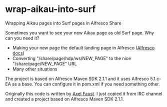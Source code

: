 # wrap-aikau-into-surf
Wrapping Aikau pages into Surf pages in Alfresco Share

Sometimes you want to see your new Aikau page as old Surf page. Why can you need it?
* Making your new page the default landing page in Alfresco ([Alfresco docs](http://docs.alfresco.com/5.0/tasks/dev-extensions-share-tutorials-make-default.html))
* Converting "/share/page/hdp/ws/NEW_PAGE" to the nice "/share/page/NEW_PAGE" URL
* Many other situations

The project is based on Alfresco Maven SDK 2.1.1 and it uses Alfresco 5.1.c-EA as a base. You can configure it in pom.xml if you need something other.

Originally this code is written by [Axel Faust](https://github.com/AFaust). I just copied it from IRC channel and created a project based on Alfresco Maven SDK 2.1.1.
